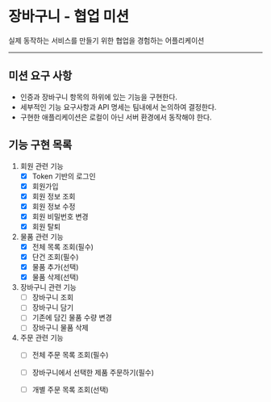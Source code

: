 # 장바구니 - 협업 미션

실제 동작하는 서비스를 만들기 위한 협업을 경험하는 어플리케이션

---

## 미션 요구 사항
- 인증과 장바구니 항목의 하위에 있는 기능을 구현한다.
- 세부적인 기능 요구사항과 API 명세는 팀내에서 논의하여 결정한다.
- 구현한 애플리케이션은 로컬이 아닌 서버 환경에서 동작해야 한다.

## 기능 구현 목록

1. 회원 관련 기능
    - [x] Token 기반의 로그인
    - [x] 회원가입
    - [x] 회원 정보 조회
    - [x] 회원 정보 수정
    - [x] 회원 비밀번호 변경
    - [x] 회원 탈퇴

2. 물품 관련 기능
    - [x] 전체 목록 조회(필수)
    - [x] 단건 조회(필수)
    - [x] 물품 추가(선택)
    - [x] 물품 삭제(선택)

3. 장바구니 관련 기능
    - [ ] 장바구니 조회
    - [ ] 장바구니 담기
    - [ ] 기존에 담긴 물품 수량 변경
    - [ ] 장바구니 물품 삭제

4. 주문 관련 기능
    - [ ] 전체 주문 목록 조회(필수)
    - [ ] 장바구니에서 선택한 제품 주문하기(필수)
    - [ ] 개별 주문 목록 조회(선택)

